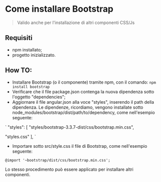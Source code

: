# Come installare Bootstrap

> Valido anche per l'installazione di altri componenti CSS/Js

## Requisiti
+ npm installato;
+ progetto inizializzato.

## How TO:
- Installare Bootstrap (o il componente) tramite npm, con il comando:
`npm install bootstrap`
- Verificare che il file package.json contenga la nuova dipendenza sotto l'oggetto "dependencies";
- Aggiornare il file angular.json alla voce "styles", inserendo il path della dipendenza. Le dipendenze, ricordiamo, vengono installate sotto node_modules/bootstrap/dist/path/to/dependency, come nell'esempio seguente:

`
"styles": [
  "styles/bootstrap-3.3.7-dist/css/bootstrap.min.css",
  
  "styles.css"
],
`

- Importare sotto src/style.css il file di Bootstrap, come nell'esempio seguente:

`@import '~bootstrap/dist/css/bootstrap.min.css';`

Lo stesso procedimento può essere applicato per installare altri componenti.
